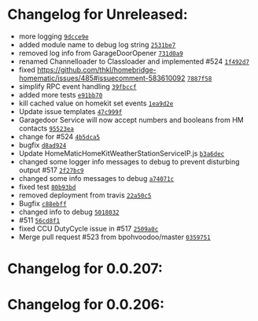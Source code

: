 Changelog for Unreleased:
======================

- more logging [`9dcce9e`](https://github.com/thkl/homebridge-homematic/commit/9dcce9e1c5dd62eb41d9e494a60c17d28eef95ca)
- added module name to debug log string [`2531be7`](https://github.com/thkl/homebridge-homematic/commit/2531be7dae17a54d1d1e8632700e9beb953bf3af)
- removed log info from GarageDoorOpener [`731d0a9`](https://github.com/thkl/homebridge-homematic/commit/731d0a9834295d2926ca7af3e5882f924691a111)
- renamed Channelloader to Classloader and implemented #524 [`1f492d7`](https://github.com/thkl/homebridge-homematic/commit/1f492d7e4fdb022652387511e28ecb4a6f0b9a67)
- fixed https://github.com/thkl/homebridge-homematic/issues/485#issuecomment-583610092 [`7887f58`](https://github.com/thkl/homebridge-homematic/commit/7887f583d10bcc0114f9a02f6c82c31b5c9cefaa)
- simplify RPC event handling [`39fbccf`](https://github.com/thkl/homebridge-homematic/commit/39fbccfefe994dbb5485f3bd33b806b93a032227)
- added more tests [`e91bb70`](https://github.com/thkl/homebridge-homematic/commit/e91bb7076af971538459f1355ea9a35d4ea5e409)
- kill cached value on homekit set events [`1ea9d2e`](https://github.com/thkl/homebridge-homematic/commit/1ea9d2e6231e96cf5aad10f16d2b1390d22a213f)
- Update issue templates [`47c999f`](https://github.com/thkl/homebridge-homematic/commit/47c999f2a1252e9938c5fb99d362970aefa83f36)
- Garagedoor Service will now accept numbers and booleans from HM contacts [`95523ea`](https://github.com/thkl/homebridge-homematic/commit/95523eaf31260dccd3463b7bc7115c474f755f0a)
- change for #524 [`4b5dca5`](https://github.com/thkl/homebridge-homematic/commit/4b5dca5f262db65488ca2af54f8270475e956c45)
- bugfix [`d8ad924`](https://github.com/thkl/homebridge-homematic/commit/d8ad924408b307ae9cd0941b5c6b5583fec7b957)
- Update HomeMaticHomeKitWeatherStationServiceIP.js [`b3a6dec`](https://github.com/thkl/homebridge-homematic/commit/b3a6dec80cf8825bcf420df2f5cc02a7bbb04509)
- changed some logger info messages to debug to prevent disturbing output #517 [`2f27bc9`](https://github.com/thkl/homebridge-homematic/commit/2f27bc9f3914820922374db61919c66cf7c3487d)
- changed some info messages to debug [`a74071c`](https://github.com/thkl/homebridge-homematic/commit/a74071cef9b383714c86717daee10327c8ba2ec3)
- fixed test [`80b93bd`](https://github.com/thkl/homebridge-homematic/commit/80b93bd3df5b07a5e2e802e212f4cf98f1ce6399)
- removed deployment from travis [`22a50c5`](https://github.com/thkl/homebridge-homematic/commit/22a50c5a323705dadf35c568d7ef5f11749e69ed)
- Bugfix [`c88ebff`](https://github.com/thkl/homebridge-homematic/commit/c88ebff133377ddd2ea75d52ac4a24e729a1eecd)
- changed info to debug [`5018032`](https://github.com/thkl/homebridge-homematic/commit/5018032abecbfa012c9665bb3712066b5232b69d)
- #511 [`56cd8f1`](https://github.com/thkl/homebridge-homematic/commit/56cd8f11738e4dc2ba6d7e6d2dd72174062211a7)
- fixed CCU DutyCycle issue in #517 [`2509a0c`](https://github.com/thkl/homebridge-homematic/commit/2509a0c8ec095f2c28590b39e0e20bd49d6b950d)
- Merge pull request #523 from bpohvoodoo/master [`0359751`](https://github.com/thkl/homebridge-homematic/commit/0359751c4836e0f8d2bd2699ffe3e2c8c19bbaf4)

Changelog for 0.0.207:
======================

Changelog for 0.0.206:
======================
